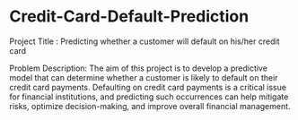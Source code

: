 # Credit-Card-Default-Prediction
Project Title : Predicting whether a customer will default on his/her credit card 

Problem Description:
The aim of this project is to develop a predictive model that can determine whether a customer is likely to default on their credit card payments. Defaulting on credit card payments is a critical issue for financial institutions, and predicting such occurrences can help mitigate risks, optimize decision-making, and improve overall financial management.
